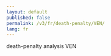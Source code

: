 ```yaml
---
layout: default
published: false
permalink: /v3/fr/death-penalty/VEN/
lang: fr
---
```


death-penalty analysis VEN
